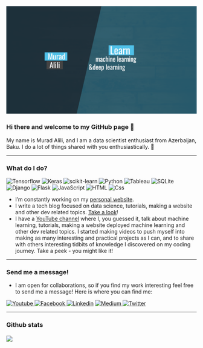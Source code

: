 <img src="/py.png" alt="banner" />

### Hi there and welcome to my GitHub page 👋

My name is Murad Alili, and I am a data scientist enthusiast from Azerbaijan, Baku. I do a lot of things shared with you enthusiastically. 🤞

---

### What do I do?

<p>
  <img alt="Tensorflow" src="https://img.shields.io/badge/Tensorflow-FF6F00?logo=Tensorflow&logoColor=white&style=for-the-badge" />
  <img alt="Keras" src="https://img.shields.io/badge/Keras-D00000?logo=keras&logoColor=white&style=for-the-badge" />
  <img alt="scikit-learn" src="https://img.shields.io/badge/scikitlearn-F7931E?logo=scikit-learn&logoColor=white&style=for-the-badge" />
  <img alt="Python" src="https://img.shields.io/badge/Python-3776AB?logo=python&logoColor=white&style=for-the-badge" />
  <img alt="Tableau" src="https://img.shields.io/badge/Tableau-E97627?logo=tableau&logoColor=white&style=for-the-badge" />
   <img alt="SQLite" src="https://img.shields.io/badge/SQLite-003B57?logo=sqlite&logoColor=white&style=for-the-badge" />
  <img alt="Django" src="https://img.shields.io/badge/Django-092E20?logo=django&logoColor=white&style=for-the-badge" />
  <img alt="Flask" src="https://img.shields.io/badge/Flask-000000?logo=flask&logoColor=white&style=for-the-badge" />
  <img alt="JavaScript" src="https://img.shields.io/badge/JavaScript-F7DF1E?logo=javascript&logoColor=white&style=for-the-badge" />
  <img alt="HTML" src="https://img.shields.io/badge/HTML-E34F26?logo=html5&logoColor=white&style=for-the-badge" />
  <img alt="Css" src="https://img.shields.io/badge/CSS-1572B6?logo=css3&logoColor=white&style=for-the-badge" />
</p>

- I’m constantly working on my <a href="https://muradali.com/">personal website</a>. 
- I write a tech blog focused on data science, tutorials, making a website  and other dev related topics. <a href="https://medium.com/@alilimurad211">Take a look</a>!
- I have a <a href="https://www.youtube.com/channel/UCsmG9P4H1R9OuM5m-3tBxSg">YouTube channel</a> where I, you guessed it, talk about machine learning, tutorials, making a website deployed machine learning and other dev related topics. I started making videos to push myself into making as many interesting and practical projects as I can, and to share with others interesting tidbits of knowledge I discovered on my coding journey. Take a peek - you might like it!

---

### Send me a message!

- I am open for collaborations, so if you find my work interesting feel free to send me a message! Here is where you can find me:

<p>
  <a href="https://www.youtube.com/channel/UCsmG9P4H1R9OuM5m-3tBxSg">
    <img alt="Youtube" src="https://img.shields.io/badge/youtube-FF0000?logo=youtube&logoColor=white&style=for-the-badge" />
  </a>
  <a href="https://www.facebook.com/profile.php?id=100014490439107">
    <img alt="Facebook" src="https://img.shields.io/badge/Facebook-1877F2?logo=facebook&logoColor=white&style=for-the-badge" />
  </a>
  <a href="https://www.linkedin.com/in/murad-alili-6919b31b1/">
    <img alt="Linkedin" src="https://img.shields.io/badge/linkedin-0077B5?logo=linkedin&logoColor=white&style=for-the-badge" /></a>
  <a href="https://medium.com/@alilimurad211">
    <img alt="Medium" src="https://img.shields.io/badge/Medium-12100E?logo=medium&logoColor=white&style=for-the-badge" />
  </a>
  <a href="https://twitter.com/Murad73927597">
    <img alt="Twitter" src="https://img.shields.io/badge/Twitter-1DA1F2?logo=twitter&logoColor=white&style=for-the-badge" />
  </a>
  
  
</p>

---

### Github stats

<img align="center" src="https://github-readme-stats.vercel.app/api?username=murad042&theme=merko&show_icons=true&count_private=true&custom_title=Murad042's+GitHub+Stats&show_icons=true" />





